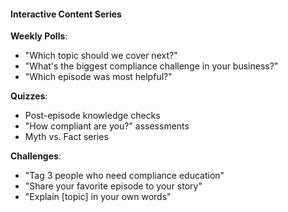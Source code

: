 #### Interactive Content Series

**Weekly Polls**:

- "Which topic should we cover next?"
- "What's the biggest compliance challenge in your business?"
- "Which episode was most helpful?"

**Quizzes**:

- Post-episode knowledge checks
- "How compliant are you?" assessments
- Myth vs. Fact series

**Challenges**:

- "Tag 3 people who need compliance education"
- "Share your favorite episode to your story"
- "Explain [topic] in your own words"
